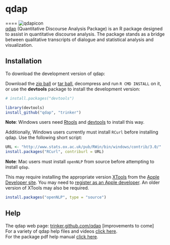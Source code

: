 # qdap
====
![qdapicon](https://dl.dropbox.com/u/61803503/qdapicon.png)   
[qdap](http://trinker.github.com/qdap/) (Quantitative Discourse Analysis Package) is an R package designed to assist in quantitative discourse analysis.  The package stands as a bridge between qualitative transcripts of dialogue and 
statistical analysis and visualization.

## Installation

To download the development version of qdap:

Download the [zip ball](https://github.com/trinker/qdap/zipball/master) or [tar ball](https://github.com/trinker/qdap/tarball/master), decompress and run `R CMD INSTALL` on it, or use the **devtools** package to install the development version:

```r
# install.packages("devtools")

library(devtools)
install_github("qdap", "trinker")
```

**Note**: Windows users need [Rtools](http://www.murdoch-sutherland.com/Rtools/) and [devtools](http://CRAN.R-project.org/package=devtools) to install this way.

Additionally, Windows users currently must install `RCurl` before installing qdap.  Use the following short script:

```r
URL <- "http://www.stats.ox.ac.uk/pub/RWin/bin/windows/contrib/3.0/"
install.packages("RCurl", contriburl = URL)
```

**Note**: Mac users must install `openNLP` from source before attempting to install `qdap`.  

This may require installing the appropriate version [XTools](https://developer.apple.com/xcode/) from the [Apple Developer site](https://developer.apple.com/).  You may need to [register as an Apple developer](https://developer.apple.com/programs/register/).  An older version of XTools may also be required.

```r
install.packages("openNLP", type = "source")
```

## Help
The qdap web page: [trinker.github.com/qdap](http://trinker.github.com/qdap/)  [improvements to come]   
For a variety of qdap help files and videos [click here](https://github.com/trinker/qdap/wiki).   
For the package pdf help manual [click here](https://dl.dropbox.com/u/61803503/qdap.pdf).
